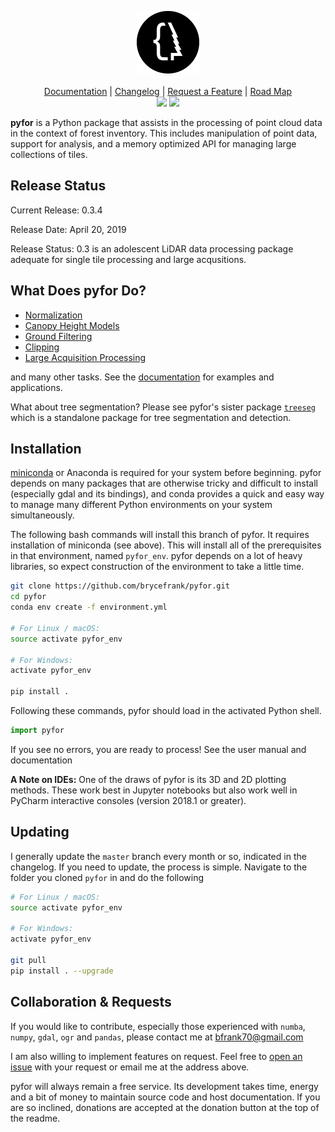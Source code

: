<p align="center">
  <img src="docs/logo.png" width="100"><br><br>
  <a href="http://brycefrank.com/pyfor">Documentation</a> |
  <a href="https://github.com/brycefrank/pyfor/blob/master/CHANGELOG.md">Changelog</a> |
  <a href="https://github.com/brycefrank/pyfor/issues/new">Request a Feature</a> |
  <a href="https://github.com/brycefrank/pyfor/projects/12">Road Map</a>
  <br>
  <img src="https://camo.githubusercontent.com/033f1149793306148313011a8777f72724800836/68747470733a2f2f7472617669732d63692e6f72672f62727963656672616e6b2f7079666f722e7376673f6272616e63683d6d6173746572">
  <img src="https://coveralls.io/repos/github/brycefrank/pyfor/badge.svg?branch=master">
</p>

**pyfor** is a Python package that assists in the processing of point cloud data in the context of forest inventory. 
This includes manipulation of point data, support for analysis, and a
memory optimized API for managing large collections of tiles.

## Release Status

Current Release: 0.3.4

Release Date: April 20, 2019

Release Status: 0.3 is an adolescent LiDAR data processing package adequate for single tile processing and large acqusitions.

## What Does pyfor Do?

- [Normalization](http://brycefrank.com/pyfor/html/topics/normalization.html)
- [Canopy Height Models](http://brycefrank.com/pyfor/html/topics/canopyheightmodel.html)
- [Ground Filtering](http://brycefrank.com/pyfor/html/api/pyfor.ground_filter.html)
- [Clipping](http://brycefrank.com/pyfor/html/topics/clipping.html)
- [Large Acquisition Processing](http://brycefrank.com/pyfor/html/advanced/handlinglargeacquisitions.html)

and many other tasks. See the [documentation](http://brycefrank.com/pyfor) for examples and applications.

What about tree segmentation? Please see pyfor's sister package [`treeseg`](https://github.com/brycefrank/treeseg) which
is a standalone package for tree segmentation and detection.

## Installation

[miniconda](https://conda.io/miniconda.html) or Anaconda is required for your system before beginning. pyfor depends on many packages that are otherwise tricky and difficult to install (especially gdal and its bindings), and conda provides a quick and easy way to manage many different Python environments on your system simultaneously.

The following bash commands will install this branch of pyfor. It requires installation of miniconda (see above). This will install all of the prerequisites in that environment, named `pyfor_env`. pyfor depends on a lot of heavy libraries, so expect construction of the environment to take a little time.

```bash
git clone https://github.com/brycefrank/pyfor.git
cd pyfor
conda env create -f environment.yml

# For Linux / macOS:
source activate pyfor_env

# For Windows:
activate pyfor_env

pip install .
```

Following these commands, pyfor should load in the activated Python shell.

```python
import pyfor
```

If you see no errors, you are ready to process! See the user manual and documentation 

**A Note on IDEs:** One of the draws of pyfor is its 3D and 2D plotting methods. These work best in Jupyter notebooks but also work well in PyCharm interactive consoles (version 2018.1 or greater).

## Updating

I generally update the `master` branch every month or so, indicated in the changelog. If you need to update, the process is simple. Navigate to the folder you cloned `pyfor` in and do the following

```bash
# For Linux / macOS:
source activate pyfor_env

# For Windows:
activate pyfor_env

git pull
pip install . --upgrade
```

## Collaboration & Requests

If you would like to contribute, especially those experienced with `numba`, `numpy`, `gdal`, `ogr` and `pandas`, please contact me at bfrank70@gmail.com 

I am also willing to implement features on request. Feel free to [open an issue](https://github.com/brycefrank/pyfor/issues) with your request or email me at the address above.

pyfor will always remain a free service. Its development takes time, energy and a bit of money to maintain source code and host documentation. If you are so inclined, donations are accepted at the donation button at the top of the readme.

